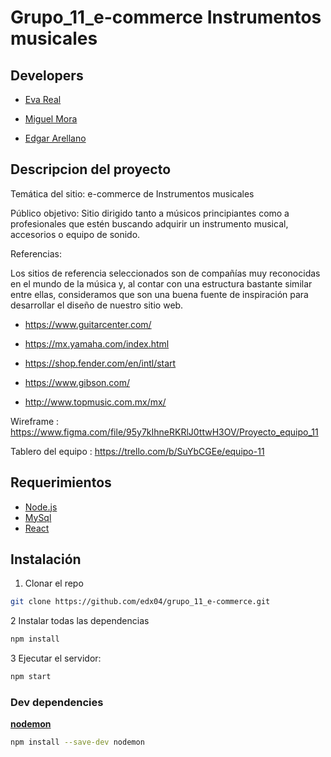 # Grupo_11_e-commerce  Instrumentos musicales

## Developers

* [Eva Real](https://github.com/EvaReal)

* [Miguel Mora](https://github.com/MiguelMora-bit)

* [Edgar Arellano](https://github.com/edx04)



## Descripcion del proyecto

Temática del sitio: e-commerce de Instrumentos musicales

Público objetivo: Sitio dirigido tanto a músicos principiantes como a profesionales que estén buscando adquirir un instrumento musical, accesorios o equipo de sonido. 

Referencias:

Los sitios de referencia seleccionados son de compañías muy reconocidas en el mundo de la música y, al contar con una estructura bastante similar entre ellas, consideramos que son una buena fuente de inspiración para desarrollar el diseño de nuestro sitio web. 


- https://www.guitarcenter.com/

- https://mx.yamaha.com/index.html

- https://shop.fender.com/en/intl/start

- https://www.gibson.com/

- http://www.topmusic.com.mx/mx/

Wireframe : https://www.figma.com/file/95y7kIhneRKRlJ0ttwH3OV/Proyecto_equipo_11

Tablero del equipo : https://trello.com/b/SuYbCGEe/equipo-11

## Requerimientos

- [Node.js](https://nodejs.org/) 
- [MySql](https://www.mysql.com/)
- [React](https://es.reactjs.org/)

## Instalación

  1. Clonar el repo
   ```sh
   git clone https://github.com/edx04/grupo_11_e-commerce.git
   ```
  2 Instalar todas las dependencias
  ```sh
  npm install
  ```
   3 Ejecutar el servidor:
  ```sh
  npm start

  ```


### Dev dependencies

[**nodemon**](https://www.npmjs.com/package/nodemon)
```sh
npm install --save-dev nodemon
```
